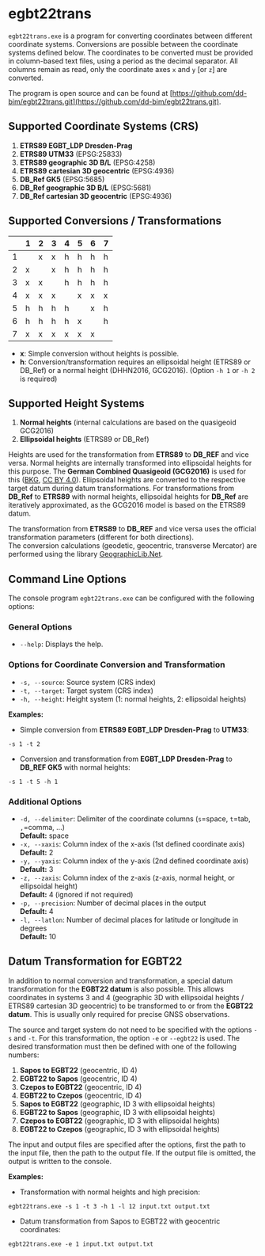 ﻿# egbt22trans

`egbt22trans.exe` is a program for converting coordinates between different coordinate systems. Conversions are possible between the coordinate systems defined below. The coordinates to be converted must be provided in column-based text files, using a period as the decimal separator. All columns remain as read, only the coordinate axes `x` and `y` [or `z`] are converted.

The program is open source and can be found at [https://github.com/dd-bim/egbt22trans.git](https://github.com/dd-bim/egbt22trans.git).

## Supported Coordinate Systems (CRS)

1. **ETRS89 EGBT_LDP Dresden-Prag**  
2. **ETRS89 UTM33** (EPSG:25833)  
3. **ETRS89 geographic 3D B/L** (EPSG:4258)  
4. **ETRS89 cartesian 3D geocentric** (EPSG:4936)  
5. **DB_Ref GK5** (EPSG:5685)  
6. **DB_Ref geographic 3D B/L** (EPSG:5681)  
7. **DB_Ref cartesian 3D geocentric** (EPSG:4936)  

## Supported Conversions / Transformations

|   | 1 | 2 | 3 | 4 | 5 | 6 | 7 |
|---|---|---|---|---|---|---|---|
| 1 |   | x | x | h | h | h | h |
| 2 | x |   | x | h | h | h | h |
| 3 | x | x |   | h | h | h | h |
| 4 | x | x | x |   | x | x | x |
| 5 | h | h | h | h |   | x | h |
| 6 | h | h | h | h | x |   | h |
| 7 | x | x | x | x | x | x |   |

- **x**: Simple conversion without heights is possible.  
- **h**: Conversion/transformation requires an ellipsoidal height (ETRS89 or DB_Ref) or a normal height (DHHN2016, GCG2016). (Option `-h 1` or `-h 2` is required)

## Supported Height Systems

1. **Normal heights** (internal calculations are based on the quasigeoid GCG2016)  
2. **Ellipsoidal heights** (ETRS89 or DB_Ref)  

Heights are used for the transformation from **ETRS89** to **DB_REF** and vice versa. Normal heights are internally transformed into ellipsoidal heights for this purpose. The **German Combined Quasigeoid (GCG2016)** is used for this ([BKG](https://www.bkg.bund.de/), [CC BY 4.0](https://creativecommons.org/licenses/by/4.0/)). Ellipsoidal heights are converted to the respective target datum during datum transformations. For transformations from **DB_Ref** to **ETRS89** with normal heights, ellipsoidal heights for **DB_Ref** are iteratively approximated, as the GCG2016 model is based on the ETRS89 datum.

The transformation from **ETRS89** to **DB_REF** and vice versa uses the official transformation parameters (different for both directions).  
The conversion calculations (geodetic, geocentric, transverse Mercator) are performed using the library [GeographicLib.Net](https://github.com/noelex/GeographicLib.NET).

## Command Line Options

The console program `egbt22trans.exe` can be configured with the following options:

### General Options

- `--help`: Displays the help.

### Options for Coordinate Conversion and Transformation

- `-s, --source`: Source system (CRS index)  
- `-t, --target`: Target system (CRS index)  
- `-h, --height`: Height system (1: normal heights, 2: ellipsoidal heights)  

**Examples:**

- Simple conversion from **ETRS89 EGBT_LDP Dresden-Prag** to **UTM33**:  
```
-s 1 -t 2
```
- Conversion and transformation from **EGBT_LDP Dresden-Prag** to **DB_REF GK5** with normal heights: 
```
-s 1 -t 5 -h 1
```

### Additional Options

- `-d, --delimiter`: Delimiter of the coordinate columns (`s`=space, `t`=tab, `,`=comma, ...)  
  **Default:** space  
- `-x, --xaxis`: Column index of the x-axis (1st defined coordinate axis)  
  **Default:** 2  
- `-y, --yaxis`: Column index of the y-axis (2nd defined coordinate axis)  
  **Default:** 3  
- `-z, --zaxis`: Column index of the z-axis (z-axis, normal height, or ellipsoidal height)  
  **Default:** 4 (ignored if not required)  
- `-p, --precision`: Number of decimal places in the output  
  **Default:** 4  
- `-l, --latlon`: Number of decimal places for latitude or longitude in degrees  
  **Default:** 10  

## Datum Transformation for EGBT22

In addition to normal conversion and transformation, a special datum transformation for the **EGBT22 datum** is also possible. This allows coordinates in systems 3 and 4 (geographic 3D with ellipsoidal heights / ETRS89 cartesian 3D geocentric) to be transformed to or from the **EGBT22 datum**. This is usually only required for precise GNSS observations.

The source and target system do not need to be specified with the options `-s` and `-t`. For this transformation, the option `-e` or `--egbt22` is used. The desired transformation must then be defined with one of the following numbers:

1. **Sapos to EGBT22** (geocentric, ID 4)  
2. **EGBT22 to Sapos** (geocentric, ID 4)  
3. **Czepos to EGBT22** (geocentric, ID 4)  
4. **EGBT22 to Czepos** (geocentric, ID 4)  
5. **Sapos to EGBT22** (geographic, ID 3 with ellipsoidal heights)  
6. **EGBT22 to Sapos** (geographic, ID 3 with ellipsoidal heights)  
7. **Czepos to EGBT22** (geographic, ID 3 with ellipsoidal heights)  
8. **EGBT22 to Czepos** (geographic, ID 3 with ellipsoidal heights)  

The input and output files are specified after the options, first the path to the input file, then the path to the output file. If the output file is omitted, the output is written to the console.

**Examples:**

- Transformation with normal heights and high precision:  
```
egbt22trans.exe -s 1 -t 3 -h 1 -l 12 input.txt output.txt
```
- Datum transformation from Sapos to EGBT22 with geocentric coordinates: 
```
egbt22trans.exe -e 1 input.txt output.txt
```